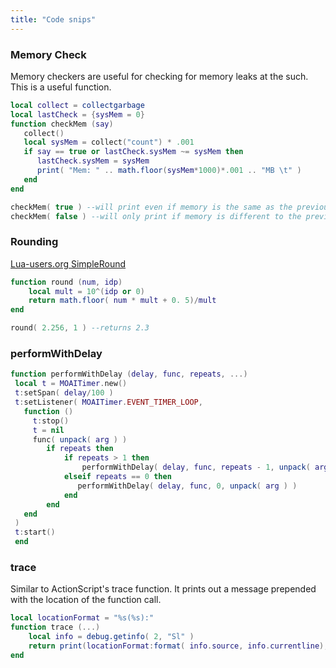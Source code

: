```yaml
---
title: "Code snips"
---
```


### Memory Check

Memory checkers are useful for checking for memory leaks at the such. This is a useful function.

```lua
local collect = collectgarbage
local lastCheck = {sysMem = 0}
function checkMem (say)
   collect()
   local sysMem = collect("count") * .001
   if say == true or lastCheck.sysMem ~= sysMem then
      lastCheck.sysMem = sysMem
      print( "Mem: " .. math.floor(sysMem*1000)*.001 .. "MB \t" )
   end
end

checkMem( true ) --will print even if memory is the same as the previous check
checkMem( false ) --will only print if memory is different to the previous value
```

### Rounding

[Lua-users.org SimpleRound](http://lua-users.org/wiki/SimpleRound)

```lua
function round (num, idp)
    local mult = 10^(idp or 0)
    return math.floor( num * mult + 0. 5)/mult
end

round( 2.256, 1 ) --returns 2.3
```

### performWithDelay

```lua
function performWithDelay (delay, func, repeats, ...)
 local t = MOAITimer.new()
 t:setSpan( delay/100 )
 t:setListener( MOAITimer.EVENT_TIMER_LOOP,
   function ()
     t:stop()
     t = nil
     func( unpack( arg ) )
        if repeats then
            if repeats > 1 then
                performWithDelay( delay, func, repeats - 1, unpack( arg ) )
            elseif repeats == 0 then
               performWithDelay( delay, func, 0, unpack( arg ) )
            end
        end
   end
 )
 t:start()
 end
```

### trace

Similar to ActionScript's trace function. It prints out a message prepended with the location of the function call.

```lua
local locationFormat = "%s(%s):"
function trace (...)
    local info = debug.getinfo( 2, "Sl" )
    return print(locationFormat:format( info.source, info.currentline), ... )
end
```
